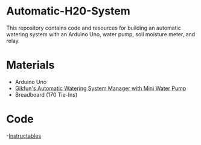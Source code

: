 # Automatic-H20-System
This repository contains code and resources for building an automatic watering system with an Arduino Uno, water pump, soil moisture meter, and relay. 
# Materials
- Arduino Uno
- [Gikfun's Automatic Watering System Manager with Mini Water Pump](http://www.gikfun.com/electronic-diy-kits-c-7/automatic-watering-system-manager-with-mini-water-pump-diy-kit-p-800.html)
- Breadboard (170 Tie-Ins)
# Code
-[Instructables](https://www.instructables.com/id/Automatic-Irrigation-and-Fish-Feeder/)
